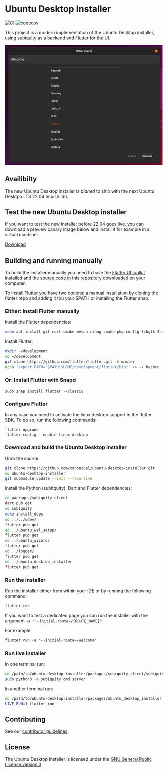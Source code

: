 # Ubuntu Desktop Installer

[![CI](https://github.com/canonical/ubuntu-desktop-installer/workflows/Flutter%20CI/badge.svg)](https://github.com/canonical/ubuntu-desktop-installer/actions)
[![codecov](https://codecov.io/gh/canonical/ubuntu-desktop-installer/branch/main/graph/badge.svg)](https://codecov.io/gh/canonical/ubuntu-desktop-installer)

This project is a modern implementation of the Ubuntu Desktop installer, using [subiquity](https://github.com/canonical/subiquity) as a backend and [Flutter](https://flutter.dev/) for the UI.

![Preview Screenshot](.github/docs/images/preview_screenshot.png)

## Availibilty

The new Ubuntu Desktop installer is *planed* to ship with the next Ubuntu Desktpo LTS 22.04 Impish Idri.

## Test the new Ubuntu Desktop installer

If you want to test the new installer before 22.04 goes live, you can download a preview canary image below and install it for example in a virtual machine:

[Download](http://cdimage.ubuntu.com/impish/daily-canary/current/)


## Building and running manually

To build the installer manually you need to have the [Flutter UI toolkit](https://flutter.dev) installed and the source code in this repository downloaded on your computer.

To install Flutter you have two options: a manual installation by cloning the flutter repo and adding it tou your $PATH or installing the Flutter snap.

### Either: Install Flutter manually

Install the Flutter dependencies:
```sh
sudo apt install git curl cmake meson clang cmake pkg-config libgtk-3-dev
```
Install Flutter:
```sh
mkdir ~/development
cd ~/development
git clone https://github.com/flutter/flutter.git -b master
echo 'export PATH="$PATH:$HOME/development/flutter/bin"' >> ~/.bashrc
```

### Or: Install Flutter with Snapd

```
sudo snap install flutter --classic
```

### Configure Flutter

In any case you need to activate the linux desktop support in the flutter SDK.
To do so, run the following commands:

```
flutter upgrade
flutter config --enable-linux-desktop
```

### Download and build the Ubuntu Desktop installer

Grab the source:
```sh
git clone https://github.com/canonical/ubuntu-desktop-installer.git
cd ubuntu-desktop-installer
git submodule update --init --recursive
```

Install the Python (subitquity), Dart and Flutter dependencies:
```sh
cd packages/subiquity_client
dart pub get
cd subiquity
make install_deps
cd ../../udev/
flutter pub get
cd ../ubuntu_wsl_setup/
flutter pub get
cd ../ubuntu_wizard/
flutter pub get
cd ../logger/
flutter pub get
cd ../ubuntu_desktop_installer
flutter pub get
```

### Run the installer

Run the installer either from within your IDE or by running the following command:

```sh
flutter run
```

If you want to test a dedicated page you can run the installer with the argument `-a "--initial-route=/[ROUTE_NAME]"`

For example

```
flutter run -a "--initial-route=/welcome"
```

### Run live installer

In one terminal run:
```sh
cd /path/to/ubuntu-desktop-installer/packages/subiquity_client/subiquity
sudo python3 -m subiquity.cmd.server
```

In another terminal run:
```sh
cd /path/to/ubuntu-desktop-installer/packages/ubuntu_desktop_installer
LIVE_RUN=1 flutter run
```

## Contributing

See our [contributor guidelines](CONTRIBUTING.md).

## License

The Ubuntu Desktop Installer is licensed under the [GNU General Public License version 3](LICENSE).
